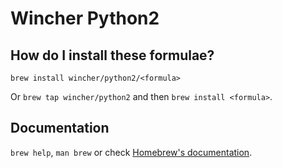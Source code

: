 # Wincher Python2

## How do I install these formulae?

`brew install wincher/python2/<formula>`

Or `brew tap wincher/python2` and then `brew install <formula>`.

## Documentation

`brew help`, `man brew` or check [Homebrew's documentation](https://docs.brew.sh).
